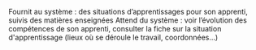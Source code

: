 Fournit au système : des situations d’apprentissages pour son apprenti, suivis des matières enseignées
Attend du système : voir l’évolution des compétences de son apprenti, consulter la fiche sur la situation d'apprentissage (lieux où se déroule le travail, coordonnées…) 
